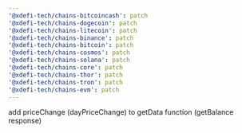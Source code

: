 ```yaml
---
'@xdefi-tech/chains-bitcoincash': patch
'@xdefi-tech/chains-dogecoin': patch
'@xdefi-tech/chains-litecoin': patch
'@xdefi-tech/chains-binance': patch
'@xdefi-tech/chains-bitcoin': patch
'@xdefi-tech/chains-cosmos': patch
'@xdefi-tech/chains-solana': patch
'@xdefi-tech/chains-core': patch
'@xdefi-tech/chains-thor': patch
'@xdefi-tech/chains-tron': patch
'@xdefi-tech/chains-evm': patch
---
```


add priceChange (dayPriceChange) to getData function (getBalance response)
